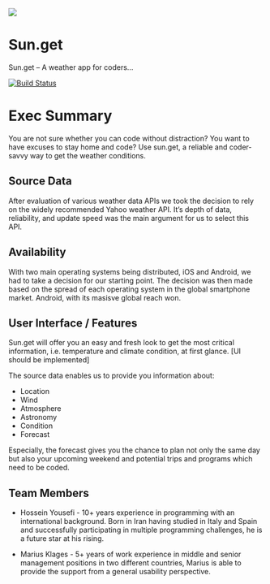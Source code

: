 ![
](https://raw.githubusercontent.com/HosseinYousefi/sun.get/master/Logo%20github.png)

# Sun.get

Sun.get – A weather app for coders...  


[![Build Status](https://travis-ci.org/HosseinYousefi/Sun.get.svg?branch=master)](https://travis-ci.org/HosseinYousefi/Sun.get)

# Exec Summary

You are not sure whether you can code without distraction? You want to have excuses to stay home and code? Use sun.get, a reliable and coder-savvy way to get the weather conditions.

## Source Data

After evaluation of various weather data APIs we took the decision to rely on the widely recommended Yahoo weather API. It’s depth of data, reliability, and update speed was the main argument for us to select this API.

## Availability

With two main operating systems being distributed, iOS and Android, we had to take a decision for our starting point. The decision was then made based on the spread of each operating system in the global smartphone market. Android, with its masisve global reach won.

## User Interface / Features

Sun.get will offer you an easy and fresh look to get the most critical information, i.e. temperature and climate condition, at first glance. [UI should be implemented]

The source data enables us to provide you information about:

- Location
- Wind
- Atmosphere
- Astronomy
- Condition
- Forecast

Especially, the forecast gives you the chance to plan not only the same day but also your upcoming weekend and potential trips and programs which need to be coded.

## Team Members
- Hossein Yousefi - 10+ years experience in programming with an international background. Born in Iran having studied in Italy and Spain and successfully participating in multiple programming challenges, he is a future star at his rising.

- Marius Klages - 5+ years of work experience in middle and senior management positions in two different countries, Marius is able to provide the support from a general usability perspective.
